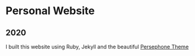 # Personal Website
## 2020

I built this website using Ruby, Jekyll and the beautiful [Persephone Theme](https://github.com/erlzhang/jekyll-theme-persephone "Persephone Theme")